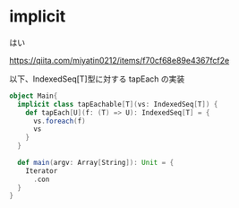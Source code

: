 # implicit

はい

https://qiita.com/miyatin0212/items/f70cf68e89e4367fcf2e



以下、IndexedSeq[T]型に対する tapEach の実装

```scala
object Main{
  implicit class tapEachable[T](vs: IndexedSeq[T]) {
    def tapEach[U](f: (T) => U): IndexedSeq[T] = {
      vs.foreach(f)
      vs
    }
  }
  
  def main(argv: Array[String]): Unit = {
    Iterator
      .con
  }
}
```

